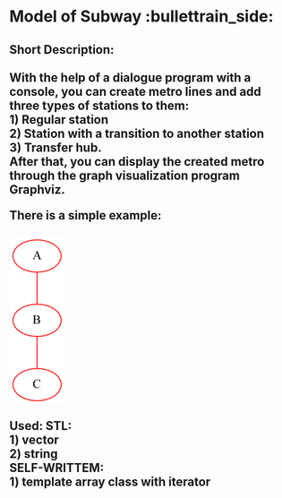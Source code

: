 <h1> Model of Subway :bullettrain_side: </h1>
  <h2>
  <p>
  Short Description: <br> <br>
  With the help of a dialogue program with a console, you can create metro lines and add three types of stations to them: <br> 
  1) Regular station <br>
  2) Station with a transition to another station <br> 
  3) Transfer hub. <br>
  After that, you can display the created metro through the graph visualization program Graphviz.
  </p>
  
  There is a simple example: <br> <br>
  <img src = "https://github.com/Sborzov456/subway-model/blob/master/img/subway.png">
  
  <p>
  Used:
    STL: <br>
    1) vector <br>
    2) string <br>
    SELF-WRITTEM: <br>
    1) template array class with iterator
  </p> 
  </h2>
